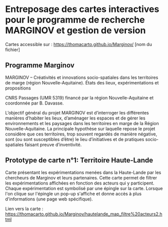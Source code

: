 # Entreposage des cartes interactives pour le programme de recherche MARGINOV et gestion de version

Cartes accessible sur : https://thomacarto.github.io/Marginov/ [nom du fichier]

## Programme Marginov


MARGINOV – Créativités et innovations socio-spatiales dans les territoires de marge (région Nouvelle-Aquitaine). États des lieux, expérimentations et propositions

CNRS Passages (UMR 5319) financé par la région Nouvelle-Aquitaine et coordonnée par B. Davasse.

L’objectif général du projet MARGINOV est d’interroger les différentes manières d’habiter les lieux, d’aménager les espaces et de gérer les environnements et les paysages dans les territoires en marge de la Région Nouvelle-Aquitaine. La principale hypothèse sur laquelle repose le projet considère que ces territoires, trop souvent regardés de manière négative, sont (ou sont susceptibles d’être) le lieu d’initiatives et de pratiques socio-spatiales faisant preuve d’inventivité.


## Prototype de carte n°1: Territoire Haute-Lande

Carte présentant les expérimentations menées dans la Haute-Lande par les chercheurs de Marginov et leurs partenaires. Cette carte permet de filtrer les expérimentations affichées en fonction des acteurs qui y participent. Chaque expérimentation est symbolisé par une épingle sur la carte. Lorsque l'on clique sur l'épingle un pop-up s'affiche et donne accès à plus d'informations (une page web spécifique).

Lien vers la carte : https://thomacarto.github.io/Marginov/hautelande_map_filtre%20acteurs2.html



